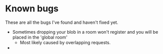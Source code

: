 # Known bugs

These are all the bugs I've found and haven't fixed yet.

- Sometimes dropping your blob in a room won't register and you will be placed in the 'global room'
  - Most likely caused by overlapping requests.
- 

